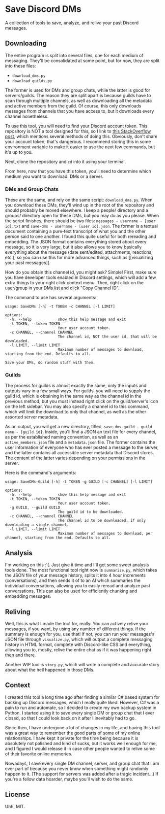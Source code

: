# Save Discord DMs

A collection of tools to save, analyze, and relive your past Discord messages.

## Downloading

The entire program is split into several files, one for each medium of messaging. They'll be consolidated at some point, but for now, they are split into these files:

- `download_dms.py`
- `download_guilds.py`

The former is used for DMs and group chats, while the latter is good for servers/guilds. The reason they are split apart is because guilds have to scan through multiple channels, as well as downloading all the metadata and active members from the guild. Of course, this only downloads messages from channels that you have access to, but it downloads every channel nonetheless.

To use this tool, you will need to find your Discord account token. This repository is NOT a tool designed for this, so I link to [this StackOverflow post](https://stackoverflow.com/questions/67348339/any-way-to-get-my-discord-token-from-browser-dev-console), which mentions several methods of doing this. Obviously, don't share your account token; that's dangerous. I recommend storing this in some environment variable to make it easier to use the next few commands, but it's up to you.

Next, clone the repository and `cd` into it using your terminal.

From here, now that you have this token, you'll need to determine which medium you want to download: DMs or a server.

### DMs and Group Chats

These are the same, and rely on the same script: `download_dms.py`. When you download these DMs, they'll wind up in the root of the repository and should probably be moved elsewhere. I keep a people/ directory and a groups/ directory open for these DMs, but you may do as you please. When the script finishes, there should be two files: `messages - username - [user id].txt` and `save-dms - username - [user id].json`. The former is a textual document containing a pure-text transcript of what you and the other person said to one another. I found this quite useful for both rereading and embedding. The JSON format contains everything stored about every message, so it is very large, but it also allows you to know basically everything about the message (date sent/edited, attachments, reactions, etc.), so you can use this for more advanced things, such as [[visualizing your past messages]].

How do you obtain this channel id, you might ask? Simple! First, make sure you have developer tools enabled in Discord settings, which will add a few extra things to your right click context menu. Then, right click on the user/group in your DMs list and click "Copy Channel ID".

The command to use has several arguments:

```
usage: SaveDMs [-h] -t TOKEN -c CHANNEL [-l LIMIT]

options:
  -h, --help            show this help message and exit
  -t TOKEN, --token TOKEN
                        Your user account token.
  -c CHANNEL, --channel CHANNEL
                        The channel id, NOT the user id, that will be downloaded.
  -l LIMIT, --limit LIMIT
                        Maximum number of messages to download, starting from the end. Defaults to all.

Save your DMs, do random stuff with them.
```

### Guilds

The process for guilds is almost exactly the same, only the inputs and outputs vary in a few small ways. For guilds, you will need to supply the guild id, which is obtaining in the same way as the channel id in the previous method, but you must instead right click on the guild/server's icon on the left sidebar. You may also specify a channel id to this command, which will limit the download to only that channel, as well as the other assorted server metadata.

As an output, you will get a new directory, titled, `save-dms-guild - guild name - [guild id]`. Inside, you'll find a JSON an text file for every channel, as per the established naming convention, as well as an `active_members.json` file and a `metadata.json` file. The former contains the user information of everyone who has ever posted a message to the server, and the latter contains all accessible server metadata that Discord stores. The content of the latter varies depending on your permissions in the server.

Here is the command's arguments:

```
usage: SaveDMs-Guild [-h] -t TOKEN -g GUILD [-c CHANNEL] [-l LIMIT]

options:
  -h, --help            show this help message and exit
  -t TOKEN, --token TOKEN
                        Your user account token.
  -g GUILD, --guild GUILD
                        The guild id to be downloaded.
  -c CHANNEL, --channel CHANNEL
                        The channel id to be downloaded, if only downloading a single channel.
  -l LIMIT, --limit LIMIT
                        Maximum number of messages to download, per channel, starting from the end. Defaults to all.
```

## Analysis

I'm working on this :'(. Just give it time and I'll get some sweet analysis tools done. The most functional tool right now is `summarize.py`, which takes the JSON file of your message history, splits it into 4 hour increments (conversations), and then sends it of to an AI which summaries the individual conversations, allowing you to easily reread and analyze past conversations. This can also be used for efficiently chunking and embedding messages.

## Reliving

Well, this is what I made the tool for, really. You can actively relive your messages, if you want, by using any number of different things. If the summary is enough for you, use that! If not, you can run your messages's JSON file through `visualize.py`, which will output a complete messaging history in HTML format, complete with Discord-like CSS and everything, allowing you to, mostly, relive the entire chat as if it was happening right then and there.

Another WIP tool is `story.py`, which will write a complete and accurate story about what the hell happened in those DMs.

## Context

I created this tool a long time ago after finding a similar C# based system for backing up Discord messages, which I really quite liked. However, C# was a pain to run and automate, so I decided to create my own backup system in Python. I started using it to save every single DM or group chat that I ever closed, so that I could look back on it after I inevitably had to go.

Since then, I have undergone a lot of changes in my life, and having this tool was a great way to remember the good parts of some of my online relationships. I have kept it private for the time being because it is absolutely not polished and kind of sucks, but it works well enough for me, and I figured I would release it in case other people wanted to relive some of their favorite online memories.

Nowadays, I save every single DM channel, server, and group chat that I am ever part of because you never know when something might randomly happen to it. (The support for servers was added after a tragic incident...) If you're a fellow data hoarder, maybe you'll wish to do the same.

## License

Uhh, MIT.
